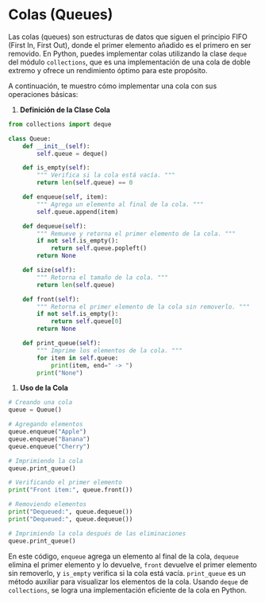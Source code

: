 # Colas (Queues)

Las colas (queues) son estructuras de datos que siguen el principio FIFO (First In, First Out), donde el primer elemento añadido es el primero en ser removido. En Python, puedes implementar colas utilizando la clase `deque` del módulo `collections`, que es una implementación de una cola de doble extremo y ofrece un rendimiento óptimo para este propósito.

A continuación, te muestro cómo implementar una cola con sus operaciones básicas:

1. **Definición de la Clase Cola**

```python
from collections import deque

class Queue:
    def __init__(self):
        self.queue = deque()

    def is_empty(self):
        """ Verifica si la cola está vacía. """
        return len(self.queue) == 0

    def enqueue(self, item):
        """ Agrega un elemento al final de la cola. """
        self.queue.append(item)

    def dequeue(self):
        """ Remueve y retorna el primer elemento de la cola. """
        if not self.is_empty():
            return self.queue.popleft()
        return None

    def size(self):
        """ Retorna el tamaño de la cola. """
        return len(self.queue)

    def front(self):
        """ Retorna el primer elemento de la cola sin removerlo. """
        if not self.is_empty():
            return self.queue[0]
        return None

    def print_queue(self):
        """ Imprime los elementos de la cola. """
        for item in self.queue:
            print(item, end=" -> ")
        print("None")

```

1. **Uso de la Cola**

```python
# Creando una cola
queue = Queue()

# Agregando elementos
queue.enqueue("Apple")
queue.enqueue("Banana")
queue.enqueue("Cherry")

# Imprimiendo la cola
queue.print_queue()

# Verificando el primer elemento
print("Front item:", queue.front())

# Removiendo elementos
print("Dequeued:", queue.dequeue())
print("Dequeued:", queue.dequeue())

# Imprimiendo la cola después de las eliminaciones
queue.print_queue()

```

En este código, `enqueue` agrega un elemento al final de la cola, `dequeue` elimina el primer elemento y lo devuelve, `front` devuelve el primer elemento sin removerlo, y `is_empty` verifica si la cola está vacía. `print_queue` es un método auxiliar para visualizar los elementos de la cola. Usando `deque` de `collections`, se logra una implementación eficiente de la cola en Python.